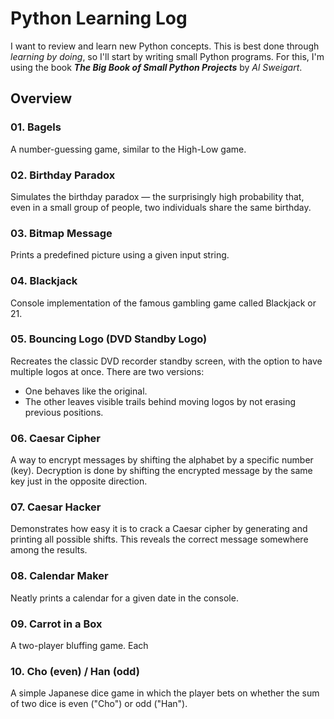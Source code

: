 # Python Learning Log
I want to review and learn new Python concepts.
This is best done through *learning by doing*, so I'll start by writing small Python programs.
For this, I'm using the book **_The Big Book of Small Python Projects_** by *Al Sweigart*.

## Overview

### 01. Bagels
A number-guessing game, similar to the High-Low game.

### 02. Birthday Paradox
Simulates the birthday paradox — the surprisingly high probability that, even in a small group of people, two individuals share the same birthday.

### 03. Bitmap Message
Prints a predefined picture using a given input string.

### 04. Blackjack
Console implementation of the famous gambling game called Blackjack or 21.

### 05. Bouncing Logo (DVD Standby Logo)
Recreates the classic DVD recorder standby screen, with the option to have multiple logos at once.
There are two versions:
- One behaves like the original.
- The other leaves visible trails behind moving logos by not erasing previous positions.

### 06. Caesar Cipher
A way to encrypt messages by shifting the alphabet by a specific number (key).
Decryption is done by shifting the encrypted message by the same key just in the opposite direction.

### 07. Caesar Hacker
Demonstrates how easy it is to crack a Caesar cipher by generating and printing all possible shifts.
This reveals the correct message somewhere among the results.

### 08. Calendar Maker
Neatly prints a calendar for a given date in the console.

### 09. Carrot in a Box
A two-player bluffing game. Each

### 10. Cho (even) / Han (odd)
A simple Japanese dice game in which the player bets on whether the sum of two dice is even ("Cho") or odd ("Han").
